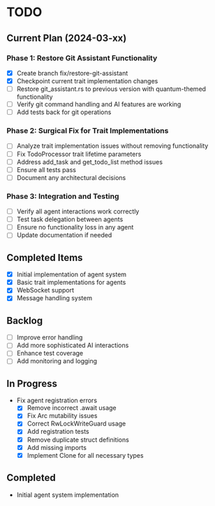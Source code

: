 # TODO

## Current Plan (2024-03-xx)

### Phase 1: Restore Git Assistant Functionality
- [x] Create branch fix/restore-git-assistant
- [x] Checkpoint current trait implementation changes
- [ ] Restore git_assistant.rs to previous version with quantum-themed functionality
- [ ] Verify git command handling and AI features are working
- [ ] Add tests back for git operations

### Phase 2: Surgical Fix for Trait Implementations
- [ ] Analyze trait implementation issues without removing functionality
- [ ] Fix TodoProcessor trait lifetime parameters
- [ ] Address add_task and get_todo_list method issues
- [ ] Ensure all tests pass
- [ ] Document any architectural decisions

### Phase 3: Integration and Testing
- [ ] Verify all agent interactions work correctly
- [ ] Test task delegation between agents
- [ ] Ensure no functionality loss in any agent
- [ ] Update documentation if needed

## Completed Items
- [x] Initial implementation of agent system
- [x] Basic trait implementations for agents
- [x] WebSocket support
- [x] Message handling system

## Backlog
- [ ] Improve error handling
- [ ] Add more sophisticated AI interactions
- [ ] Enhance test coverage
- [ ] Add monitoring and logging

## In Progress
- Fix agent registration errors
  - [x] Remove incorrect .await usage
  - [x] Fix Arc mutability issues
  - [x] Correct RwLockWriteGuard usage
  - [x] Add registration tests
  - [x] Remove duplicate struct definitions
  - [x] Add missing imports
  - [x] Implement Clone for all necessary types

## Completed
- Initial agent system implementation
